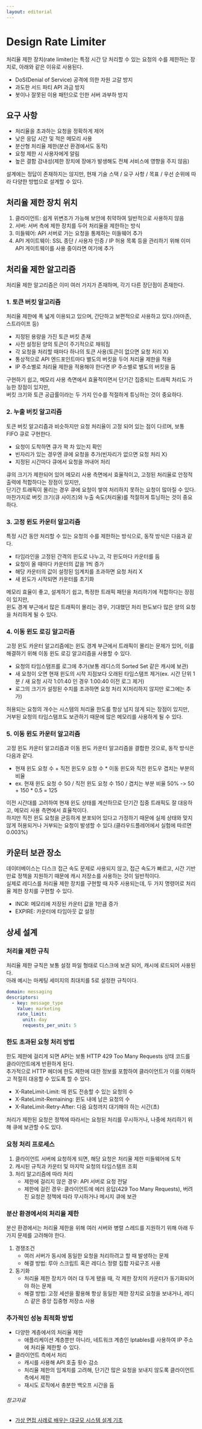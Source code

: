 ```yaml
---
layout: editorial
---
```


# Design Rate Limiter

처리율 제한 장치(rate limiter)는 특정 시간 당 처리할 수 있는 요청의 수를 제한하는 장치로, 아래와 같은 이유로 사용된다.

- DoS(Denial of Service) 공격에 의한 자원 고갈 방지
- 과도한 서드 파티 API 과금 방지
- 봇이나 잘못된 이용 패턴으로 인한 서버 과부하 방지

## 요구 사항

- 처리율을 초과하는 요청을 정확하게 제어
- 낮은 응답 시간 및 적은 메모리 사용
- 분산형 처리율 제한(분산 환경에서도 동작)
- 요청 제한 시 사용자에게 알림
- 높은 결함 감내성(제한 장치에 장애가 발생해도 전체 서비스에 영향을 주지 않음)

설계에는 정답이 존재하지는 않지만, 현재 기술 스택 / 요구 사항 / 목표 / 우선 순위에 따라 다양한 방법으로 설계할 수 있다.

## 처리율 제한 장치 위치

1. 클라이언트: 쉽게 위변조가 가능해 보안에 취약하여 일반적으로 사용하지 않음
2. 서버: 서버 측에 제한 장치를 두어 처리율을 제한하는 방식
3. 미들웨어: API 서버로 가는 요청을 통제하는 미들웨어 추가
4. API 게이트웨이: SSL 종단 / 사용자 인증 / IP 허용 목록 등을 관리하기 위해 이미 API 게이트웨이를 사용 중이라면 여기에 추가

## 처리율 제한 알고리즘

처리율 제한 알고리즘은 이미 여러 가지가 존재하며, 각기 다른 장단점이 존재한다.

### 1. 토큰 버킷 알고리즘

처리율 제한에 폭 넓게 이용되고 있으며, 간단하고 보편적으로 사용하고 있다.(아마존, 스트라이프 등)

- 지정된 용량을 가진 토큰 버킷 존재
- 사전 설정된 양의 토큰이 주기적으로 채워짐
- 각 요청을 처리할 때마다 하나의 토큰 사용(토큰이 없으면 요청 처리 X)
- 통상적으로 API 엔드포인트마다 별도의 버킷을 두어 처리율 제한을 적용
- IP 주소별로 처리율 제한을 적용해야 한다면 IP 주소별로 별도의 버킷을 둠

구현하기 쉽고, 메모리 사용 측면에서 효율적이면서 단기간 집중되는 트래픽 처리도 가능한 장점이 있지만,  
버킷 크기와 토큰 공급률이라는 두 가지 인수를 적절하게 튜닝하는 것이 중요하다.

### 2. 누출 버킷 알고리즘

토큰 버킷 알고리즘과 비슷하지만 요청 처리율이 고정 되어 있는 점이 다르며, 보통 FIFO 큐로 구현한다.

- 요청이 도착하면 큐가 꽉 차 있는지 확인
- 빈자리가 있는 경우엔 큐에 요청을 추가(빈자리가 없으면 요청 처리 X)
- 지정된 시간마다 큐에서 요청을 꺼내어 처리

큐의 크기가 제한되어 있어 메모리 사용 측면에서 효율적이고, 고정된 처리율로 안정적 출력에 적합하다는 장점이 있지만,  
단기간 트래픽이 몰리는 경우 큐에 요청이 쌓여 처리하지 못하는 요청이 많아질 수 있다.  
마찬가지로 버킷 크기(큐 사이즈)와 누출 속도(처리율)를 적절하게 튜닝하는 것이 중요하다.

### 3. 고정 윈도 카운터 알고리즘

특정 시간 동안 처리할 수 있는 요청의 수를 제한하는 방식으로, 동작 방식은 다음과 같다.

- 타임라인을 고정된 간격의 윈도로 나누고, 각 윈도마다 카운터를 둠
- 요청이 올 때마다 카운터의 값을 1씩 증가
- 해당 카운터의 값이 설정된 임계치를 초과하면 요청 처리 X
- 새 윈도가 시작되면 카운터를 초기화

메모리 효율이 좋고, 설계하기 쉽고, 특정한 트래픽 패턴을 처리하기에 적합하다는 장점이 있지만,  
윈도 경계 부근에서 많은 트래픽이 몰리는 경우, 기대했던 처리 한도보다 많은 양의 요청을 처리하게 될 수 있다.

### 4. 이동 윈도 로깅 알고리즘

고정 윈도 카운터 알고리즘에는 윈도 경계 부근에서 트래픽이 몰리는 문제가 있어, 이를 해결하기 위해 이동 윈도 로깅 알고리즘을 사용할 수 있다.

- 요청의 타임스탬프를 로그에 추가(보통 레디스의 Sorted Set 같은 캐시에 보관)
- 새 요청이 오면 현재 윈도의 시작 지점보다 오래된 타임스탬프 제거(ex. 시간 단위 1분 / 새 요청 시각 1:01:40 인 경우 1:00:40 이전 로그 제거)
- 로그의 크기가 설정된 수치를 초과하면 요청 처리 X(처리하지 않지만 로그에는 추가)

허용되는 요청의 개수는 시스템의 처리율 한도를 항상 넘지 않게 되는 장점이 있지만,  
거부된 요청의 타임스탬프도 보관하기 때문에 많은 메모리를 사용하게 될 수 있다.

### 5. 이동 윈도 카운터 알고리즘

고정 윈도 카운터 알고리즘과 이동 윈도 카운터 알고리즘을 결합한 것으로, 동작 방식은 다음과 같다.

- 현재 윈도 요청 수 + 직전 윈도우 요청 수 * 이동 윈도와 직전 윈도우 겹치는 부분의 비율
- ex. 현재 윈도 요청 수 50 / 직전 윈도 요청 수 150 / 겹치는 부분 비율 50% -> 50 + 150 * 0.5 = 125

이전 시간대를 고려하여 현재 윈도 상태를 계산하므로 단기간 집중 트래픽도 잘 대응하고, 메모리 사용 측면에서 효율적이다.  
하지만 직전 윈도 요청을 균등하게 분포되어 있다고 가정하기 때문에 실제 상태와 맞지 않게 허용되거나 거부되는 요청이 발생할 수 있다.(클라우드플레어에서 실험에 따르면 0.003%)

## 카운터 보관 장소

데이터베이스는 디스크 접근 속도 문제로 사용되지 않고, 접근 속도가 빠르고, 시간 기반 만료 정책을 지원하기 때문에 캐시 저장소를 사용하는 것이 일반적이다.  
실제로 레디스를 처리율 제한 장치를 구현할 때 자주 사용되는데, 두 가지 명령어로 처리율 제한 장치를 구현할 수 있다.

- INCR: 메모리에 저장된 카운터 값을 1만큼 증가
- EXPIRE: 카운터에 타임아웃 값 설정

## 상세 설계

### 처리율 제한 규칙

처리율 제한 규칙은 보통 설정 파일 형태로 디스크에 보관 되어, 캐시에 로드되어 사용된다.  
아래 예시는 마케팅 세미지의 최대치를 5로 설정한 규칙이다.

```yaml
domain: messaging
descriptors:
  - key: message_type
    Value: marketing
    rate_limit:
      unit: day
      requests_per_unit: 5
```

### 한도 초과된 요청 처리 방법

한도 제한에 걸리게 되면 API는 보통 HTTP 429 Too Many Requests 상태 코드를 클라이언트에게 반환하게 된다.  
추가적으로 HTTP 헤더에 한도 제한에 대한 정보를 포함하여 클라이언트가 이를 이해하고 적절히 대응할 수 있도록 할 수 있다.

- X-RateLimit-Limit: 매 윈도 전송할 수 있는 요청의 수
- X-RateLimit-Remaining: 윈도 내에 남은 요청의 수
- X-RateLimit-Retry-After: 다음 요청까지 대기해야 하는 시간(초)

처리가 제한된 요청은 정책에 따라서는 요청된 처리를 무시하거나, 나중에 처리하기 위해 큐에 보관할 수도 있다.

### 요청 처리 프로세스

1. 클라이언트 서버에 요청하게 되면, 해당 요청은 처리율 제한 미들웨어에 도착
2. 캐시된 규칙과 카운터 및 마지막 요청의 타임스탬프 조회
3. 처리 알고리즘에 따라 처리
    - 제한에 걸리지 않은 경우: API 서버로 요청 전달
    - 제한에 걸린 경우: 클라이언트에 에러 응답(429 Too Many Requests), 버려진 요청은 정책에 따라 무시하거나 메시지 큐에 보관

### 분산 환경에서의 처리율 제한

분산 환경에서는 처리율 제한을 위해 여러 서버와 병렬 스레드를 지원하기 위해 아래 두 가지 문제를 고려해야 한다.

1. 경쟁조건
    - 여러 서버가 동시에 동일한 요청을 처리하려고 할 때 발생하는 문제
    - 해결 방법: 루아 스크립트 혹은 레디스 정렬 집합 자료구조 사용
2. 동기화
    - 처리율 제한 장치가 여러 대 두게 됐을 때, 각 제한 장치의 카운터가 동기화되어야 하는 문제
    - 해결 방법: 고정 세션을 활용해 항상 동일한 제한 장치로 요청을 보내거나, 레디스 같은 중앙 집중형 저장소 사용

### 추가적인 성능 최적화 방법

- 다양한 계층에서의 처리율 제한
    - 애플리케이션 계층뿐만 아니라, 네트워크 계층인 Iptables를 사용하여 IP 주소에 처리율 제한할 수 있다.
- 클라이언트 측에서 처리
    - 캐시를 사용해 API 호출 횟수 감소
    - 처리율 제한의 임계치를 고려해, 단기간 많은 요청을 보내지 않도록 클라이언트 측에서 제한
    - 재시도 로직에서 충분한 백오프 시간을 둠

###### 참고자료

- [가상 면접 사례로 배우는 대규모 시스템 설계 기초](https://kobic.net/book/bookInfo/view.do?isbn=9788966263158)
